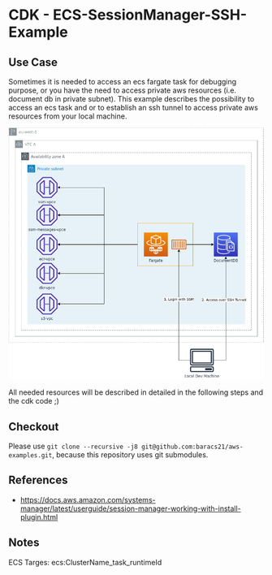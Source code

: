 # CDK - ECS-SessionManager-SSH-Example

## Use Case

Sometimes it is needed to access an ecs fargate task for debugging purpose, or you have the need to access private aws resources (i.e. document db in private subnet). This example describes the possibility to access an ecs task and or to establish an ssh tunnel to access private aws resources from your local machine.

![architecture_overview](docs/arc.png)

All needed resources will be described in detailed in the following steps and the cdk code ;)

## Checkout

Please use `git clone --recursive -j8 git@github.com:baracs21/aws-examples.git`, because this repository uses git submodules.

## References

- https://docs.aws.amazon.com/systems-manager/latest/userguide/session-manager-working-with-install-plugin.html

## Notes

ECS Targes: ecs:ClusterName_task_runtimeId
